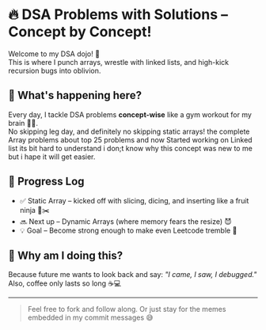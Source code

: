 # 🔥 DSA Problems with Solutions – Concept by Concept! 
 
Welcome to my DSA dojo! 🥋  
This is where I punch arrays, wrestle with linked lists, and high-kick recursion bugs into oblivion.

## 🧠 What's happening here?
 
Every day, I tackle DSA problems **concept-wise** like a gym workout for my brain 🏋️‍♂️.  
No skipping leg day, and definitely no skipping static arrays! 
the complete Array problems about top 25 problems and now Started working on Linked list its bit hard to understand i don;t know why this concept was new to me but i hape it will get easier.
## 📅 Progress Log

- ✅ Static Array – kicked off with slicing, dicing, and inserting like a fruit ninja 🍉✂️
- 🔜 Next up – Dynamic Arrays (where memory fears the resize) 😈 
- 💡 Goal – Become strong enough to make even Leetcode tremble 😤

## 🤪 Why am I doing this? 

Because future me wants to look back and say: 
_"I came, I saw, I debugged."_  
Also, coffee only lasts so long ☕💻 
 
---

> Feel free to fork and follow along. 
> Or just stay for the memes embedded in my commit messages 😅

